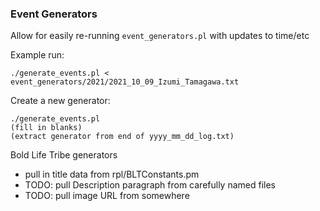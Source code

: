 ### Event Generators

Allow for easily re-running `event_generators.pl` with updates to time/etc

Example run:

    ./generate_events.pl < event_generators/2021/2021_10_09_Izumi_Tamagawa.txt

Create a new generator:

    ./generate_events.pl
    (fill in blanks)
    (extract generator from end of yyyy_mm_dd_log.txt)

Bold Life Tribe generators

* pull in title data from rpl/BLTConstants.pm
* TODO: pull Description paragraph from carefully named files
* TODO: pull image URL from somewhere
